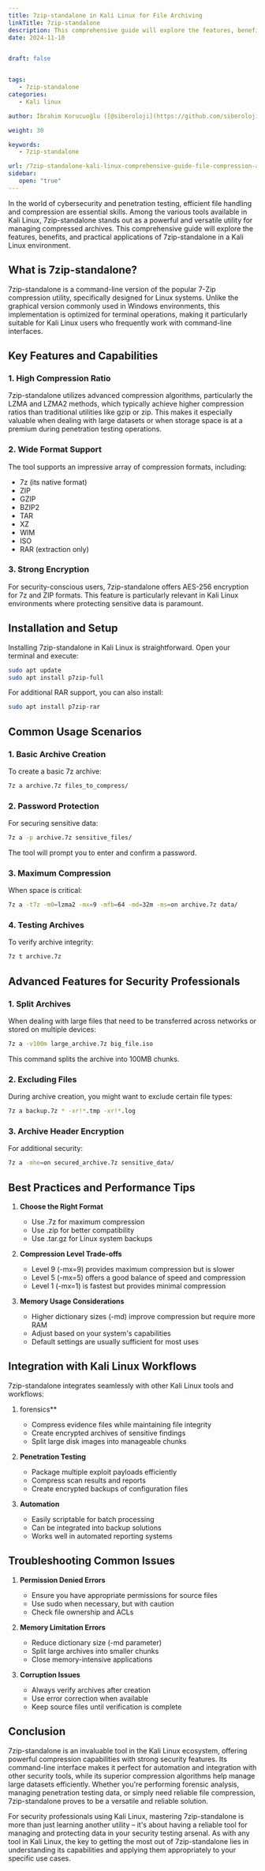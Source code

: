 ```yaml
---
title: 7zip-standalone in Kali Linux for File Archiving
linkTitle: 7zip-standalone
description: This comprehensive guide will explore the features, benefits, and practical applications of 7zip-standalone in a Kali Linux environment.
date: 2024-11-10


draft: false


tags:
   - 7zip-standalone
categories:
   - Kali linux

author: İbrahim Korucuoğlu ([@siberoloji](https://github.com/siberoloji))

weight: 30

keywords:
   - 7zip-standalone

url: /7zip-standalone-kali-linux-comprehensive-guide-file-compression-archiving/
sidebar:
   open: "true"
---
```



In the world of cybersecurity and penetration testing, efficient file handling and compression are essential skills. Among the various tools available in Kali Linux, 7zip-standalone stands out as a powerful and versatile utility for managing compressed archives. This comprehensive guide will explore the features, benefits, and practical applications of 7zip-standalone in a Kali Linux environment.

## What is 7zip-standalone?

7zip-standalone is a command-line version of the popular 7-Zip compression utility, specifically designed for Linux systems. Unlike the graphical version commonly used in Windows environments, this implementation is optimized for terminal operations, making it particularly suitable for Kali Linux users who frequently work with command-line interfaces.

## Key Features and Capabilities

### 1. High Compression Ratio
7zip-standalone utilizes advanced compression algorithms, particularly the LZMA and LZMA2 methods, which typically achieve higher compression ratios than traditional utilities like gzip or zip. This makes it especially valuable when dealing with large datasets or when storage space is at a premium during penetration testing operations.

### 2. Wide Format Support
The tool supports an impressive array of compression formats, including:
- 7z (its native format)
- ZIP
- GZIP
- BZIP2
- TAR
- XZ
- WIM
- ISO
- RAR (extraction only)

### 3. Strong Encryption
For security-conscious users, 7zip-standalone offers AES-256 encryption for 7z and ZIP formats. This feature is particularly relevant in Kali Linux environments where protecting sensitive data is paramount.

## Installation and Setup

Installing 7zip-standalone in Kali Linux is straightforward. Open your terminal and execute:

```bash
sudo apt update
sudo apt install p7zip-full
```

For additional RAR support, you can also install:

```bash
sudo apt install p7zip-rar
```

## Common Usage Scenarios

### 1. Basic Archive Creation
To create a basic 7z archive:
```bash
7z a archive.7z files_to_compress/
```

### 2. Password Protection
For securing sensitive data:
```bash
7z a -p archive.7z sensitive_files/
```
The tool will prompt you to enter and confirm a password.

### 3. Maximum Compression
When space is critical:
```bash
7z a -t7z -m0=lzma2 -mx=9 -mfb=64 -md=32m -ms=on archive.7z data/
```

### 4. Testing Archives
To verify archive integrity:
```bash
7z t archive.7z
```

## Advanced Features for Security Professionals

### 1. Split Archives
When dealing with large files that need to be transferred across networks or stored on multiple devices:
```bash
7z a -v100m large_archive.7z big_file.iso
```
This command splits the archive into 100MB chunks.

### 2. Excluding Files
During archive creation, you might want to exclude certain file types:
```bash
7z a backup.7z * -xr!*.tmp -xr!*.log
```

### 3. Archive Header Encryption
For additional security:
```bash
7z a -mhe=on secured_archive.7z sensitive_data/
```

## Best Practices and Performance Tips

1. **Choose the Right Format**
   - Use .7z for maximum compression
   - Use .zip for better compatibility
   - Use .tar.gz for Linux system backups

2. **Compression Level Trade-offs**
   - Level 9 (-mx=9) provides maximum compression but is slower
   - Level 5 (-mx=5) offers a good balance of speed and compression
   - Level 1 (-mx=1) is fastest but provides minimal compression

3. **Memory Usage Considerations**
   - Higher dictionary sizes (-md) improve compression but require more RAM
   - Adjust based on your system's capabilities
   - Default settings are usually sufficient for most uses

## Integration with Kali Linux Workflows

7zip-standalone integrates seamlessly with other Kali Linux tools and workflows:

1. forensics**
   - Compress evidence files while maintaining file integrity
   - Create encrypted archives of sensitive findings
   - Split large disk images into manageable chunks

2. **Penetration Testing**
   - Package multiple exploit payloads efficiently
   - Compress scan results and reports
   - Create encrypted backups of configuration files

3. **Automation**
   - Easily scriptable for batch processing
   - Can be integrated into backup solutions
   - Works well in automated reporting systems

## Troubleshooting Common Issues

1. **Permission Denied Errors**
   - Ensure you have appropriate permissions for source files
   - Use sudo when necessary, but with caution
   - Check file ownership and ACLs

2. **Memory Limitation Errors**
   - Reduce dictionary size (-md parameter)
   - Split large archives into smaller chunks
   - Close memory-intensive applications

3. **Corruption Issues**
   - Always verify archives after creation
   - Use error correction when available
   - Keep source files until verification is complete

## Conclusion

7zip-standalone is an invaluable tool in the Kali Linux ecosystem, offering powerful compression capabilities with strong security features. Its command-line interface makes it perfect for automation and integration with other security tools, while its superior compression algorithms help manage large datasets efficiently. Whether you're performing forensic analysis, managing penetration testing data, or simply need reliable file compression, 7zip-standalone proves to be a versatile and reliable solution.

For security professionals using Kali Linux, mastering 7zip-standalone is more than just learning another utility – it's about having a reliable tool for managing and protecting data in your security testing arsenal. As with any tool in Kali Linux, the key to getting the most out of 7zip-standalone lies in understanding its capabilities and applying them appropriately to your specific use cases.